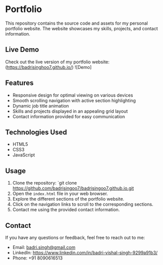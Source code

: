 # Portfolio 

This repository contains the source code and assets for my personal portfolio website. The website showcases my skills, projects, and contact information.

## Live Demo

Check out the live version of my portfolio website: (https://badrisinghoo7.github.io/)
![Demo]



## Features

- Responsive design for optimal viewing on various devices
- Smooth scrolling navigation with active section highlighting
- Dynamic job title animation
- Skills and projects displayed in an appealing grid layout
- Contact information provided for easy communication

## Technologies Used

- HTML5
- CSS3
- JavaScript

## Usage

1. Clone the repository: `git clone https://github.com/badrisingoo7/badrisingoo7.github.io.git
2. Open the `index.html` file in your web browser.
3. Explore the different sections of the portfolio website.
4. Click on the navigation links to scroll to the corresponding sections.
5. Contact me using the provided contact information.


## Contact

If you have any questions or feedback, feel free to reach out to me:

- Email: badri.singh@gmail.com
- LinkedIn: https://www.linkedin.com/in/badri-vishal-singh-9299a91b3/
- Phone: +91 8090616513
